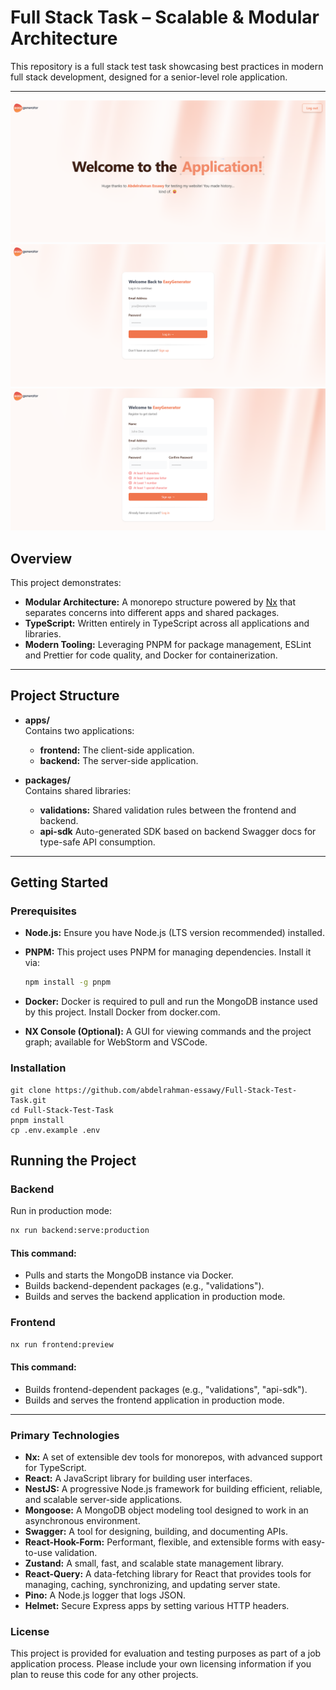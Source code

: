 # Full Stack Task – Scalable & Modular Architecture

This repository is a full stack test task showcasing best practices in modern full stack development, designed for a senior-level role application.

---

![Home](assests/1.png)
![Login](assests/2.png)
![Signup](assests/3.png)

## Overview

This project demonstrates:
- **Modular Architecture:** A monorepo structure powered by [Nx](https://nx.dev) that separates concerns into different apps and shared packages.
- **TypeScript:** Written entirely in TypeScript across all applications and libraries.
- **Modern Tooling:** Leveraging PNPM for package management, ESLint and Prettier for code quality, and Docker for containerization.

---

## Project Structure

- **apps/**  
  Contains two applications:
    - **frontend:** The client-side application.
    - **backend:** The server-side application.

- **packages/**  
  Contains shared libraries:
    - **validations:** Shared validation rules between the frontend and backend.
    - **api-sdk**  Auto-generated SDK based on backend Swagger docs for type-safe API consumption.
---

## Getting Started

### Prerequisites

- **Node.js:** Ensure you have Node.js (LTS version recommended) installed.
- **PNPM:** This project uses PNPM for managing dependencies. Install it via:

  ```bash
  npm install -g pnpm
- **Docker:** Docker is required to pull and run the MongoDB instance used by this project. Install Docker from docker.com.
- **NX Console (Optional):** A GUI for viewing commands and the project graph; available for WebStorm and VSCode.

### Installation
```
git clone https://github.com/abdelrahman-essawy/Full-Stack-Test-Task.git
cd Full-Stack-Test-Task
pnpm install
cp .env.example .env
```

## Running the Project

### Backend

Run in production mode:

```bash
nx run backend:serve:production
```
#### This command:
- Pulls and starts the MongoDB instance via Docker.
- Builds backend-dependent packages (e.g., "validations").
- Builds and serves the backend application in production mode.

### Frontend
```bash
nx run frontend:preview
```
#### This command:
- Builds frontend-dependent packages (e.g., "validations", "api-sdk").
- Builds and serves the frontend application in production mode.

---

### Primary Technologies
- **Nx:** A set of extensible dev tools for monorepos, with advanced support for TypeScript.
- **React:** A JavaScript library for building user interfaces.
- **NestJS:** A progressive Node.js framework for building efficient, reliable, and scalable server-side applications.
- **Mongoose:** A MongoDB object modeling tool designed to work in an asynchronous environment.
- **Swagger:** A tool for designing, building, and documenting APIs.
- **React-Hook-Form:** Performant, flexible, and extensible forms with easy-to-use validation.
- **Zustand:** A small, fast, and scalable state management library.
- **React-Query:** A data-fetching library for React that provides tools for managing, caching, synchronizing, and updating server state.
- **Pino:** A Node.js logger that logs JSON.
- **Helmet:** Secure Express apps by setting various HTTP headers.

### License

This project is provided for evaluation and testing purposes as part of a job application process. Please include your own licensing information if you plan to reuse this code for any other projects.
